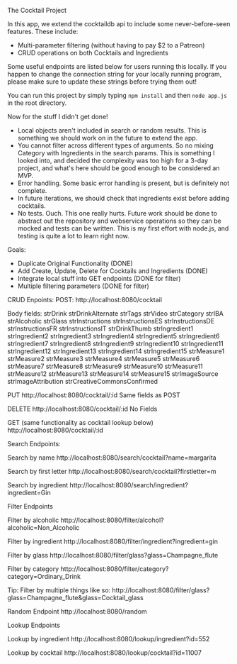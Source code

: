 The Cocktail Project

In this app, we extend the cocktaildb api to include some never-before-seen features. These include:

- Multi-parameter filtering (without having to pay $2 to a Patreon)
- CRUD operations on both Cocktails and Ingredients

Some useful endpoints are listed below for users running this locally. If you happen to change the connection string for your locally running program, please make sure to update these strings before trying them out!

You can run this project by simply typing `npm install` and then `node app.js` in the root directory.

Now for the stuff I didn't get done!
- Local objects aren't included in search or random results. This is something we should work on in the future to extend the app.
- You cannot filter across different types of arguments. So no mixing Category with Ingredients in the search params. This is something I looked into, and decided the complexity was too high for a 3-day project, and what's here should be good enough to be considered an MVP.
- Error handling. Some basic error handling is present, but is definitely not complete. 
- In future iterations, we should check that ingredients exist before adding cocktails. 
- No tests. Ouch. This one really hurts. Future work should be done to abstract out the repository and webservice operations so they can be mocked and tests can be written. This is my first effort with node.js, and testing is quite a lot to learn right now.


Goals:
- Duplicate Original Functionality (DONE)
- Add Create, Update, Delete for Cocktails and Ingredients (DONE)
- Integrate local stuff into GET endpoints (DONE for filter)
- Multiple filtering parameters (DONE for filter)

CRUD Enpoints:
POST:
http://localhost:8080/cocktail

Body fields:
  strDrink
  strDrinkAlternate
  strTags
  strVideo
  strCategory
  strIBA
  strAlcoholic
  strGlass
  strInstructions
  strInstructionsES
  strInstructionsDE
  strInstructionsFR
  strInstructionsIT
  strDrinkThumb
  strIngredient1
  strIngredient2
  strIngredient3
  strIngredient4
  strIngredient5
  strIngredient6
  strIngredient7
  strIngredient8
  strIngredient9
  strIngredient10
  strIngredient11
  strIngredient12
  strIngredient13
  strIngredient14
  strIngredient15
  strMeasure1
  strMeasure2
  strMeasure3
  strMeasure4
  strMeasure5
  strMeasure6
  strMeasure7
  strMeasure8
  strMeasure9
  strMeasure10
  strMeasure11
  strMeasure12
  strMeasure13
  strMeasure14
  strMeasure15
  strImageSource
  strImageAttribution
  strCreativeCommonsConfirmed

PUT
http://localhost:8080/cocktail/:id
Same fields as POST

DELETE 
http://localhost:8080/cocktail/:id
No Fields

GET (same functionality as cocktail lookup below)
http://localhost:8080/cocktail/:id

Search Endpoints:

Search by name
http://localhost:8080/search/cocktail?name=margarita

Search by first letter
http://localhost:8080/search/cocktail?firstletter=m

Search by ingredient
http://localhost:8080/search/ingredient?ingredient=Gin


Filter Endpoints

Filter by alcoholic
http://localhost:8080/filter/alcohol?alcoholic=Non_Alcoholic

Filter by ingredient
http://localhost:8080/filter/ingredient?ingredient=gin

Filter by glass
http://localhost:8080/filter/glass?glass=Champagne_flute

Filter by category
http://localhost:8080/filter/category?category=Ordinary_Drink

Tip: Filter by multiple things like so:
http://localhost:8080/filter/glass?glass=Champagne_flute&glass=Cocktail_glass

Random Endpoint
http://localhost:8080/random


Lookup Endpoints

Lookup by ingredient
http://localhost:8080/lookup/ingredient?id=552

Lookup by cocktail
http://localhost:8080/lookup/cocktail?id=11007

